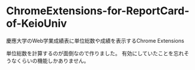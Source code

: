ChromeExtensions-for-ReportCard-of-KeioUniv
===========================================

慶應大学のWeb学業成績表に単位総数や成績を表示するChrome Extensions

単位総数を計算するのが面倒なので作りました。
有効にしていたことを忘れそうなくらいの機能しかありません。
